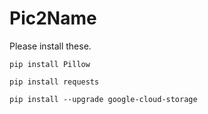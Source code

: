 # Pic2Name
Please install these.

`pip install Pillow`

`pip install requests`

`pip install --upgrade google-cloud-storage`
